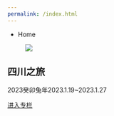 ```yaml
---
permalink: /index.html
---
```

<div class="text-sm breadcrumbs">
  <ul>
    <li>Home</li> 
  </ul>
</div>
<div class="card bg-base-100 shadow-xl">
  <figure><img src="https://pic.imgdb.cn/item/63d5b347face21e9ef7dae3b.jpg" /></figure>
  <div class="card-body">
    <h2 class="card-title">四川之旅</h2>
    <p>2023癸卯兔年2023.1.19~2023.1.27</p>
    <div class="card-actions justify-end">
      <a class="btn btn-primary not-prose" href="sczx-index.html">进入专栏</a>
    </div>
  </div>
</div>
